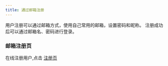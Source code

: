```yaml
---
title: 通过邮箱注册
---
```

用户注册可以通过邮箱方式，使用自己常用的邮箱，设置密码和昵称。
注册成功后可以通过邮箱名、密码进行登录。

### 邮箱注册页
在线注册用户,点击 [注册页](https://www.freedgo.com/register.html "在线制图注册") 

